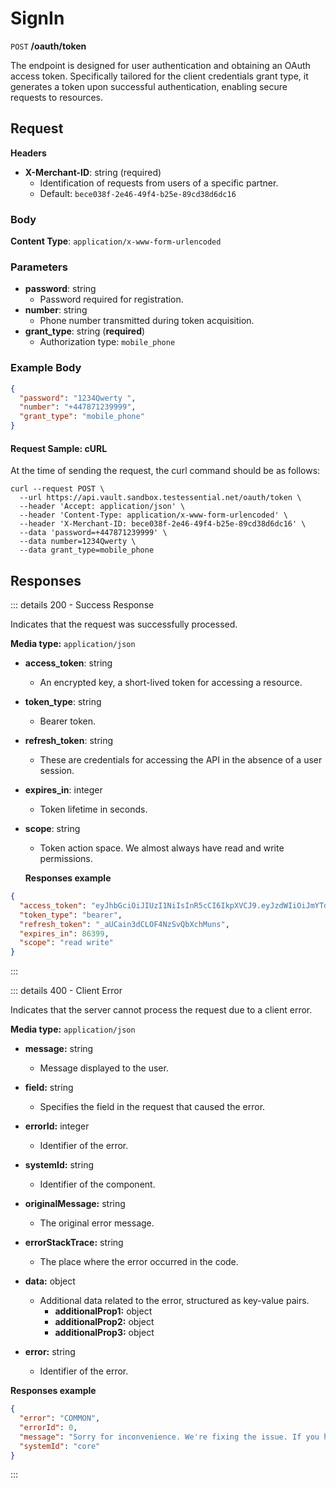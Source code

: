 # SignIn

`POST` **/oauth/token**

The endpoint is designed for user authentication and obtaining an OAuth access token. Specifically tailored for the client credentials grant type, it generates a token upon successful authentication, enabling secure requests to resources.


## Request

**Headers**
- **X-Merchant-ID**: string (required)
  - Identification of requests from users of a specific partner.
  - Default: `bece038f-2e46-49f4-b25e-89cd38d6dc16`


### Body

**Content Type**: `application/x-www-form-urlencoded`

### Parameters

  - **password**: string
    - Password required for registration.
  - **number**: string
    - Phone number transmitted during token acquisition.
  - **grant_type**: string (**required**)
    - Authorization type: `mobile_phone`

### **Example Body**
  
```json
{
  "password": "1234Qwerty ",
  "number": "+447871239999",
  "grant_type": "mobile_phone"
}
```

#### **Request Sample: cURL**

At the time of sending the request, the curl command should be as follows:

```curl cURL
curl --request POST \
  --url https://api.vault.sandbox.testessential.net/oauth/token \
  --header 'Accept: application/json' \
  --header 'Content-Type: application/x-www-form-urlencoded' \
  --header 'X-Merchant-ID: bece038f-2e46-49f4-b25e-89cd38d6dc16' \
  --data 'password=+447871239999' \
  --data number=1234Qwerty \
  --data grant_type=mobile_phone
```

## Responses

::: details 200 - Success Response
  
Indicates that the request was successfully processed.
  
**Media type:** `application/json`
  
- **access_token**: string
  - An encrypted key, a short-lived token for accessing a resource.

- **token_type**: string
  - Bearer token.

- **refresh_token**: string
  - These are credentials for accessing the API in the absence of a user session.

- **expires_in**: integer
  - Token lifetime in seconds.

- **scope**: string
  - Token action space. We almost always have read and write permissions.

  
   **Responses example**
```json
{
  "access_token": "eyJhbGciOiJIUzI1NiIsInR5cCI6IkpXVCJ9.eyJzdWIiOiJmYTdiM2UzNi1jNTQ4LTQ2NjMtYWNiZi00YjAwOWMyYTExZjgiLCJleHAiOjE3MDk4MjE1MjIsImlhdCI6MTcwOTczNTEyMn0.Syx7vEDUcgEQ-pNJSjFQPh35wia3Qy-2u_GyFCSiXgk",
  "token_type": "bearer",
  "refresh_token": "_aUCain3dCLOF4NzSvQbXchMuns",
  "expires_in": 86399,
  "scope": "read write"
}
```
::: 


::: details 400 - Client Error

Indicates that the server cannot process the request due to a client error.
  
**Media type:** `application/json`
  
  

- **message:** string
  - Message displayed to the user.

- **field:** string
  - Specifies the field in the request that caused the error.

- **errorId:** integer
  - Identifier of the error.

- **systemId:** string
  - Identifier of the component.

- **originalMessage:** string
  - The original error message.

- **errorStackTrace:** string
  - The place where the error occurred in the code.

- **data:** object
  - Additional data related to the error, structured as key-value pairs.
    - **additionalProp1:** object
    - **additionalProp2:** object
    - **additionalProp3:** object

- **error:** string
  - Identifier of the error.

    
**Responses example**

```json
{
  "error": "COMMON",
  "errorId": 0,
  "message": "Sorry for inconvenience. We're fixing the issue. If you have urgent questions, contact support",
  "systemId": "core"
}
```
::: 
